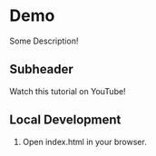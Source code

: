 # Demo

Some Description!

## Subheader

Watch this tutorial on YouTube!

## Local Development

1. Open index.html in your browser.